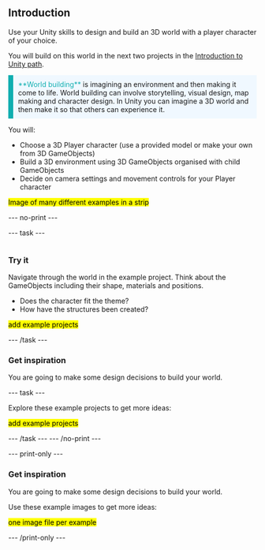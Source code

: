 ## Introduction

Use your Unity skills to design and build an 3D world with a player character of your choice. 

You will build on this world in the next two projects in the [Introduction to Unity path](https://projects.raspberrypi.org/en/raspberrypi/unity-intro).

<p style="border-left: solid; border-width:10px; border-color: #0faeb0; background-color: aliceblue; padding: 10px;">
<span style="color: #0faeb0">**World building**</span> is imagining an environment and then making it come to life. World building can involve storytelling, visual design, map making and character design. In Unity you can imagine a 3D world and then make it so that others can experience it. 
</p>

You will:
+ Choose a 3D Player character (use a provided model or make your own from 3D GameObjects)
+ Build a 3D environment using 3D GameObjects organised with child GameObjects
+ Decide on camera settings and movement controls for your Player character


<mark>Image of many different examples in a strip</mark>

--- no-print ---

--- task ---

<div style="display: flex; flex-wrap: wrap">
<div style="flex-basis: 175px; flex-grow: 1">  

### Try it 

Navigate through the world in the example project. Think about the GameObjects including their shape, materials and positions. 
+ Does the character fit the theme? 
+ How have the structures been created? 

<mark>add example projects</mark>

--- /task ---

### Get inspiration 

You are going to make some design decisions to build your world.

--- task ---

Explore these example projects to get more ideas:

<mark>add example projects</mark>

--- /task ---
--- /no-print ---

--- print-only ---

### Get inspiration 

You are going to make some design decisions to build your world.

Use these example images to get more ideas:

<mark>one image file per example</mark>

--- /print-only ---

